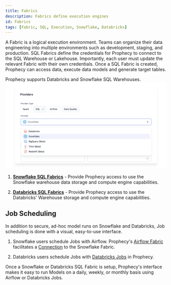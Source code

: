 ```yaml
---
title: Fabrics
description: Fabrics define execution engines
id: Fabrics
tags: [Fabric, SQL, Execution, Snowflake, Databricks]
---
```


A Fabric is a logical execution environment. Teams can organize their data engineering into multiple environments such as development, staging, and production. SQL Fabrics define the credentials for Prophecy to connect to the SQL Warehouse or Lakehouse. Importantly, each user must update the relevant Fabric with their own credentials. Once a SQL Fabric is created, Prophecy can access data, execute data models and generate target tables.

Prophecy supports Databricks and Snowflake SQL Warehouses.
![Providers](./img/Providers.png)

1. **[Snowflake SQL Fabrics](./snowflake.md)** - Provide Prophecy access to use the Snowflake warehouse data storage and compute engine capabilities.

2. **[Databricks SQL Fabrics](./databricks.md)** - Provide Prophecy access to use the Databricks' Warehouse storage and compute engine capabilities.

## Job Scheduling

In addition to secure, ad-hoc model runs on Snowflake and Databricks, Job scheduling is done with a visual, easy-to-use interface.

1. Snowflake users schedule Jobs with Airflow. Prophecy's [Airflow Fabric](/docs/Orchestration/airflow/setup/setup.md) facilitates a [Connection](/docs/Orchestration/airflow/setup/mwaa.md#setting-up-snowflake-connection) to the Snowflake Fabric.

2. Databricks users schedule Jobs with [Databricks Jobs](/docs/Orchestration/databricks-jobs.md) in Prophecy.

Once a Snowflake or Databricks SQL Fabric is setup, Prophecy's interface makes it easy to run Models on a daily, weekly, or monthly basis using Airflow or Databricks Jobs.
